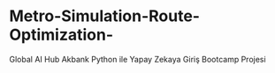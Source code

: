 # Metro-Simulation-Route-Optimization-
Global AI Hub Akbank Python ile Yapay Zekaya Giriş Bootcamp Projesi
